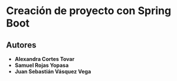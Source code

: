 # Creación de proyecto con Spring Boot

## Autores
* __Alexandra Cortes Tovar__
* __Samuel Rojas Yopasa__
* __Juan Sebastián Vásquez Vega__ 
